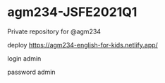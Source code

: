 # agm234-JSFE2021Q1
Private repository for @agm234

deploy https://agm234-english-for-kids.netlify.app/

login admin

password admin
